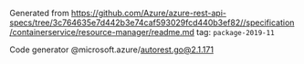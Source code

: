 Generated from https://github.com/Azure/azure-rest-api-specs/tree/3c764635e7d442b3e74caf593029fcd440b3ef82//specification/containerservice/resource-manager/readme.md tag: `package-2019-11`

Code generator @microsoft.azure/autorest.go@2.1.171


